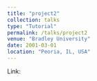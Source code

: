```yaml
---
title: "project2"
collection: talks
type: "Tutorial"
permalink: /talks/project2
venue: "Bradley University"
date: 2001-03-01
location: "Peoria, IL, USA"
---
```


Link:
